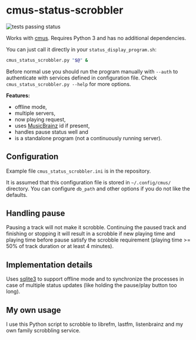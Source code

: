 # cmus-status-scrobbler
![tests passing status](https://github.com/vjeranc/cmus-status-scrobbler/actions/workflows/run-tests.yml/badge.svg?branch=main)

Works with [cmus](https://cmus.github.io/). Requires Python 3 and has no
additional dependencies.

You can just call it directly in your `status_display_program.sh`:
```bash
cmus_status_scrobbler.py "$@" &
```

Before normal use you should run the program manually with `--auth` to authenticate with services defined in configuration file. Check `cmus_status_scrobbler.py --help` for more options.

**Features:**

* offline mode,
* multiple servers,
* now playing request,
* uses [MusicBrainz](https://musicbrainz.org) id if present,
* handles pause status well and
* is a standalone program (not a continuously running server).

## Configuration

Example file `cmus_status_scrobbler.ini` is in the repository.

It is assumed that this configuration file is stored in `~/.config/cmus/`
directory. You can configure `db_path` and other options if you do not like the
defaults.

## Handling pause

Pausing a track will not make it scrobble. Continuing the paused track and 
finishing or stopping it will result in a scrobble if new playing time and 
playing time before pause satisfy the scrobble requirement (playing time >=
50% of track duration or at least 4 minutes).

## Implementation details

Uses [sqlite3](https://docs.python.org/3/library/sqlite3.html) to support
offline mode and to synchronize the processes in case of multiple status
updates (like holding the pause/play button too long).

## My own usage

I use this Python script to scrobble to librefm, lastfm, listenbrainz and
my own family scrobbling service.
